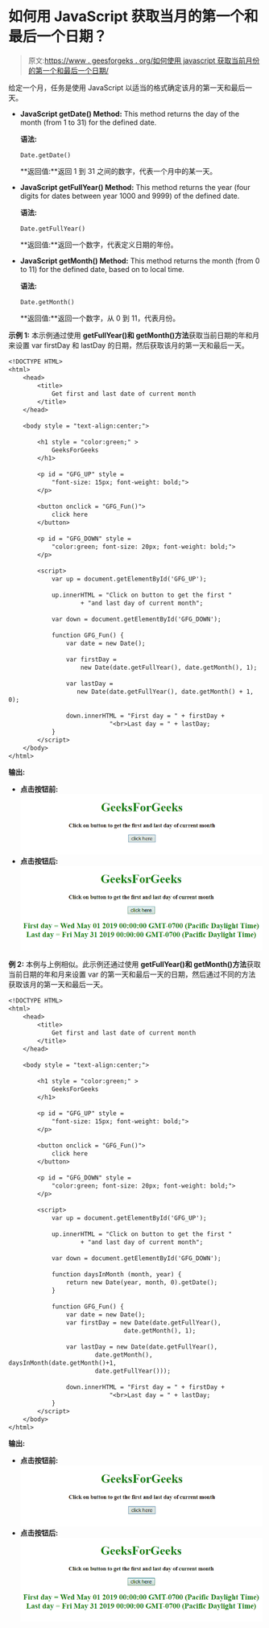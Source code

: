 # 如何用 JavaScript 获取当月的第一个和最后一个日期？

> 原文:[https://www . geesforgeks . org/如何使用 javascript 获取当前月份的第一个和最后一个日期/](https://www.geeksforgeeks.org/how-to-get-the-first-and-last-date-of-current-month-using-javascript/)

给定一个月，任务是使用 JavaScript 以适当的格式确定该月的第一天和最后一天。

*   **JavaScript getDate() Method:** This method returns the day of the month (from 1 to 31) for the defined date.

    **语法:**

    ```
    Date.getDate()
    ```

    **返回值:**返回 1 到 31 之间的数字，代表一个月中的某一天。

*   **JavaScript getFullYear() Method:** This method returns the year (four digits for dates between year 1000 and 9999) of the defined date.

    **语法:**

    ```
    Date.getFullYear()
    ```

    **返回值:**返回一个数字，代表定义日期的年份。

*   **JavaScript getMonth() Method:** This method returns the month (from 0 to 11) for the defined date, based on to local time.

    **语法:**

    ```
    Date.getMonth()
    ```

    **返回值:**返回一个数字，从 0 到 11，代表月份。

**示例 1:** 本示例通过使用 **getFullYear()和 getMonth()方法**获取当前日期的年和月来设置 var firstDay 和 lastDay 的日期，然后获取该月的第一天和最后一天。

```
<!DOCTYPE HTML> 
<html> 
    <head> 
        <title> 
            Get first and last date of current month
        </title>     
    </head> 

    <body style = "text-align:center;"> 

        <h1 style = "color:green;" > 
            GeeksForGeeks 
        </h1>

        <p id = "GFG_UP" style = 
            "font-size: 15px; font-weight: bold;">
        </p>

        <button onclick = "GFG_Fun()">
            click here
        </button>

        <p id = "GFG_DOWN" style = 
            "color:green; font-size: 20px; font-weight: bold;">
        </p>

        <script>
            var up = document.getElementById('GFG_UP');

            up.innerHTML = "Click on button to get the first "
                    + "and last day of current month";

            var down = document.getElementById('GFG_DOWN'); 

            function GFG_Fun() {
                var date = new Date();

                var firstDay = 
                    new Date(date.getFullYear(), date.getMonth(), 1);

                var lastDay = 
                   new Date(date.getFullYear(), date.getMonth() + 1, 0);

                down.innerHTML = "First day = " + firstDay +
                            "<br>Last day = " + lastDay;
            }
        </script> 
    </body> 
</html>                    
```

**输出:**

*   **点击按钮前:**
    ![](img/2436ef095e16f4963e9b6c56fef31493.png)
*   **点击按钮后:**
    ![](img/eefeb02436deb65da11af0325963fff6.png)

**例 2:** 本例与上例相似。此示例还通过使用 **getFullYear()和 getMonth()方法**获取当前日期的年和月来设置 var 的第一天和最后一天的日期，然后通过不同的方法获取该月的第一天和最后一天。

```
<!DOCTYPE HTML> 
<html> 
    <head> 
        <title> 
            Get first and last date of current month
        </title>     
    </head> 

    <body style = "text-align:center;"> 

        <h1 style = "color:green;" > 
            GeeksForGeeks 
        </h1>

        <p id = "GFG_UP" style = 
            "font-size: 15px; font-weight: bold;">
        </p>

        <button onclick = "GFG_Fun()">
            click here
        </button>

        <p id = "GFG_DOWN" style = 
            "color:green; font-size: 20px; font-weight: bold;">
        </p>

        <script>
            var up = document.getElementById('GFG_UP');

            up.innerHTML = "Click on button to get the first "
                    + "and last day of current month";

            var down = document.getElementById('GFG_DOWN'); 

            function daysInMonth (month, year) {
                return new Date(year, month, 0).getDate();
            }

            function GFG_Fun() {
                var date = new Date();
                var firstDay = new Date(date.getFullYear(),
                                date.getMonth(), 1);

                var lastDay = new Date(date.getFullYear(),
                        date.getMonth(), daysInMonth(date.getMonth()+1,
                        date.getFullYear()));

                down.innerHTML = "First day = " + firstDay +
                            "<br>Last day = " + lastDay;
            }
        </script> 
    </body> 
</html>                    
```

**输出:**

*   **点击按钮前:**
    ![](img/2436ef095e16f4963e9b6c56fef31493.png)
*   **点击按钮后:**
    ![](img/eefeb02436deb65da11af0325963fff6.png)